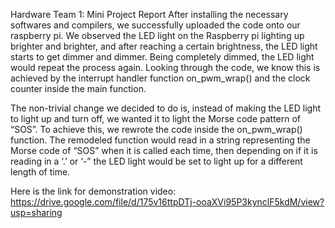 
Hardware Team 1: Mini Project Report
	After installing the necessary softwares and compilers, we successfully uploaded the code onto our raspberry pi. 
  We observed the LED light on the Raspberry pi lighting up brighter and brighter, and after reaching a certain brightness, 
  the LED light starts to get dimmer and dimmer. 
  Being completely dimmed, the LED light would repeat the process again. 
  Looking through the code, we know this is achieved by the interrupt handler function on_pwm_wrap() and the clock counter inside the main function. 
	
  The non-trivial change we decided to do is, instead of making the LED light to light up and turn off, 
  we wanted it to light the Morse code pattern of “SOS”. 
  To achieve this, we rewrote the code inside the on_pwm_wrap() function. 
  The remodeled function would read in a string representing the Morse code of “SOS” when it is called each time, 
  then depending on if it is reading in a ‘.’ or ‘-” the LED light would be set to light up for a different length of time. 

  Here is the link for demonstration video:
  https://drive.google.com/file/d/175v16ttpDTj-ooaXVi95P3kynclF5kdM/view?usp=sharing

